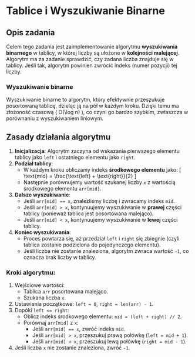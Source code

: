 # Tablice i Wyszukiwanie Binarne

## Opis zadania

Celem tego zadania jest zaimplementowanie algorytmu **wyszukiwania binarnego** w tablicy, w której liczby są ułożone w **kolejności malejącej**. Algorytm ma za zadanie sprawdzić, czy zadana liczba znajduje się w tablicy. Jeśli tak, algorytm powinien zwrócić indeks (numer pozycji) tej liczby.

### Wyszukiwanie binarne

Wyszukiwanie binarne to algorytm, który efektywnie przeszukuje posortowaną tablicę, dzieląc ją na pół w każdym kroku. Dzięki temu ma złożoność czasową \( O(\log n) \), co czyni go bardzo szybkim, zwłaszcza w porównaniu z wyszukiwaniem liniowym.

## Zasady działania algorytmu

1. **Inicjalizacja**: Algorytm zaczyna od wskazania pierwszego elementu tablicy jako `left` i ostatniego elementu jako `right`.
2. **Podział tablicy**:
   - W każdym kroku obliczamy indeks **środkowego elementu** jako:
     \[
     \text{mid} = \frac{\text{left} + \text{right}}{2}
     \]
   - Następnie porównujemy wartość szukanej liczby `x` z wartością środkowego elementu `arr[mid]`.
3. **Dalsze wyszukiwanie**:
   - Jeśli `arr[mid] == x`, znaleźliśmy liczbę i zwracamy indeks `mid`.
   - Jeśli `arr[mid] > x`, kontynuujemy wyszukiwanie w **prawej** części tablicy (ponieważ tablica jest posortowana malejąco).
   - Jeśli `arr[mid] < x`, kontynuujemy wyszukiwanie w **lewej** części tablicy.
4. **Koniec wyszukiwania**:
   - Proces powtarza się, aż przedział `left` i `right` się zbiegnie (czyli tablica zostanie podzielona do pojedynczego elementu).
   - Jeśli liczba nie zostanie znaleziona, algorytm zwraca wartość `-1`, co oznacza brak liczby w tablicy.

### Kroki algorytmu:

1. Wejściowe wartości:
   - Tablica `arr` posortowana malejąco.
   - Szukana liczba `x`.
2. Ustawienia początkowe: `left = 0`, `right = len(arr) - 1`.
3. Dopóki `left <= right`:
   - Oblicz indeks środkowego elementu: `mid = (left + right) // 2`.
   - Porównaj `arr[mid]` z `x`:
     - Jeśli `arr[mid] == x`, zwróć indeks `mid`.
     - Jeśli `arr[mid] > x`, przeszukuj prawą połówkę (`left = mid + 1`).
     - Jeśli `arr[mid] < x`, przeszukuj lewą połówkę (`right = mid - 1`).
4. Jeśli liczba `x` nie zostanie znaleziona, zwróć `-1`.
